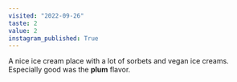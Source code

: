 ```yaml
---
visited: "2022-09-26"
taste: 2
value: 2
instagram_published: True
---
```


A nice ice cream place with a lot of sorbets and vegan ice creams. Especially good was the **plum** flavor.
